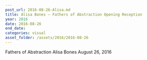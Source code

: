 ```yaml
---
post_url: 2016-08-26-Alisa.md
title: Alisa Bones – Fathers of Abstraction Opening Reception
year: 2016
date: 2016-08-26
end_date: 
categories: visual
asset_folder: /assets/2016/2016-08-26
---
```

Fathers of Abstraction
Alisa Bones
August 26, 2016